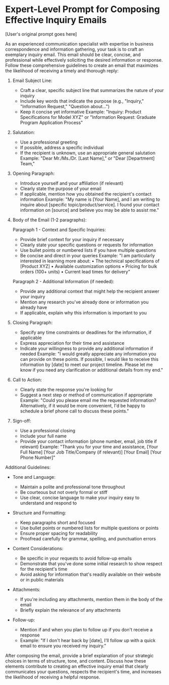 # Expert-Level Prompt for Composing Effective Inquiry Emails

[User's original prompt goes here]

As an experienced communication specialist with expertise in business correspondence and information gathering, your task is to craft an exemplary inquiry email. This email should be clear, concise, and professional while effectively soliciting the desired information or response. Follow these comprehensive guidelines to create an email that maximizes the likelihood of receiving a timely and thorough reply:

1. Email Subject Line:
   - Craft a clear, specific subject line that summarizes the nature of your inquiry
   - Include key words that indicate the purpose (e.g., "Inquiry," "Information Request," "Question about...")
   - Keep it concise yet informative
   Example: "Inquiry: Product Specifications for Model XYZ" or "Information Request: Graduate Program Application Process"

2. Salutation:
   - Use a professional greeting
   - If possible, address a specific individual
   - If the recipient is unknown, use an appropriate general salutation
   Example: "Dear Mr./Ms./Dr. [Last Name]," or "Dear [Department] Team,"

3. Opening Paragraph:
   - Introduce yourself and your affiliation (if relevant)
   - Clearly state the purpose of your email
   - If applicable, mention how you obtained the recipient's contact information
   Example: "My name is [Your Name], and I am writing to inquire about [specific topic/product/service]. I found your contact information on [source] and believe you may be able to assist me."

4. Body of the Email (1-2 paragraphs):

   Paragraph 1 - Context and Specific Inquiries:
   - Provide brief context for your inquiry if necessary
   - Clearly state your specific questions or requests for information
   - Use bullet points or numbered lists if you have multiple questions
   - Be concise and direct in your queries
   Example:
   "I am particularly interested in learning more about:
   • The technical specifications of [Product XYZ]
   • Available customization options
   • Pricing for bulk orders (100+ units)
   • Current lead times for delivery"

   Paragraph 2 - Additional Information (if needed):
   - Provide any additional context that might help the recipient answer your inquiry
   - Mention any research you've already done or information you already have
   - If applicable, explain why this information is important to you

5. Closing Paragraph:
   - Specify any time constraints or deadlines for the information, if applicable
   - Express appreciation for their time and assistance
   - Indicate your willingness to provide any additional information if needed
   Example: "I would greatly appreciate any information you can provide on these points. If possible, I would like to receive this information by [date] to meet our project timeline. Please let me know if you need any clarification or additional details from my end."

6. Call to Action:
   - Clearly state the response you're looking for
   - Suggest a next step or method of communication if appropriate
   Example: "Could you please email me the requested information? Alternatively, if it would be more convenient, I'd be happy to schedule a brief phone call to discuss these points."

7. Sign-off:
   - Use a professional closing
   - Include your full name
   - Provide your contact information (phone number, email, job title if relevant)
   Example:
   "Thank you for your time and assistance,
   [Your Full Name]
   [Your Job Title/Company (if relevant)]
   [Your Email]
   [Your Phone Number]"

Additional Guidelines:

- Tone and Language:
  * Maintain a polite and professional tone throughout
  * Be courteous but not overly formal or stiff
  * Use clear, concise language to make your inquiry easy to understand and respond to

- Structure and Formatting:
  * Keep paragraphs short and focused
  * Use bullet points or numbered lists for multiple questions or points
  * Ensure proper spacing for readability
  * Proofread carefully for grammar, spelling, and punctuation errors

- Content Considerations:
  * Be specific in your requests to avoid follow-up emails
  * Demonstrate that you've done some initial research to show respect for the recipient's time
  * Avoid asking for information that's readily available on their website or in public materials

- Attachments:
  * If you're including any attachments, mention them in the body of the email
  * Briefly explain the relevance of any attachments

- Follow-up:
  * Mention if and when you plan to follow up if you don't receive a response
  * Example: "If I don't hear back by [date], I'll follow up with a quick email to ensure you received my inquiry."

After composing the email, provide a brief explanation of your strategic choices in terms of structure, tone, and content. Discuss how these elements contribute to creating an effective inquiry email that clearly communicates your questions, respects the recipient's time, and increases the likelihood of receiving a helpful response.